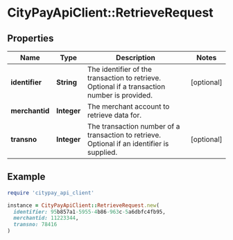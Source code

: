 # CityPayApiClient::RetrieveRequest

## Properties

| Name | Type | Description | Notes |
| ---- | ---- | ----------- | ----- |
| **identifier** | **String** | The identifier of the transaction to retrieve. Optional if a transaction number is provided. | [optional] |
| **merchantid** | **Integer** | The merchant account to retrieve data for. |  |
| **transno** | **Integer** | The transaction number of a transaction to retrieve. Optional if an identifier is supplied. | [optional] |

## Example

```ruby
require 'citypay_api_client'

instance = CityPayApiClient::RetrieveRequest.new(
  identifier: 95b857a1-5955-4b86-963c-5a6dbfc4fb95,
  merchantid: 11223344,
  transno: 78416
)
```

